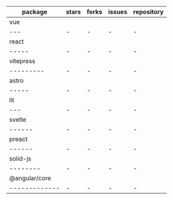 | package | stars | forks | issues | repository |
| ------- | ----- | ----- | ------ | ---------- |
| vue |   |   |   |   |
| --- | - | - | - | - |
| react |   |   |   |   |
| ----- | - | - | - | - |
| vitepress |   |   |   |   |
| --------- | - | - | - | - |
| astro |   |   |   |   |
| ----- | - | - | - | - |
| lit |   |   |   |   |
| --- | - | - | - | - |
| svelte |   |   |   |   |
| ------ | - | - | - | - |
| preact |   |   |   |   |
| ------ | - | - | - | - |
| solid-js |   |   |   |   |
| -------- | - | - | - | - |
| @angular/core |   |   |   |   |
| ------------- | - | - | - | - |
